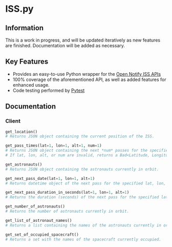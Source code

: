 ISS.py
======

Information
-----------
This is a work in progress, and will be updated iteratively as new features are finished.
Documentation will be added as necessary.

Key Features
------------
- Provides an easy-to-use Python wrapper for the [Open Notify ISS APIs](http://open-notify.org/)
- 100% coverage of the aforementioned API, as well as added features for enhanced usage.
- Code testing performed by [Pytest](https://pytest.org/en/latest/)

Documentation
-------------
### Client

```python 
get_location()
# Returns JSON object containing the current position of the ISS.

get_pass_times(lat=1, lon=1, alt=1, num=1)
# Returns JSON object containing the next *num* passes for the specified lat, lon, and alt.
# If lat, lon, alt, or num are invalid, returns a Bad<Latitude, Longitude, Altitude, Number>Exception.

get_astronauts()
# Returns JSON object containing the astronauts currently in orbit.

get_next_pass_date(lat=1, lon=1, alt=1)
# Returns datetime object of the next pass for the specified lat, lon, and alt, OR 'No passes found.'

get_next_pass_duration_in_seconds(lat=1, lon=1, alt=1)
# Returns the duration (seconds) of the next pass for the specified lat, lon, and alt, OR 'No passes found.'

get_number_of_astronauts()
# Returns the number of astronauts currently in orbit.

get_list_of_astronaut_names()
# Returns a list containing the names of the astronauts currently in orbit.

get_set_of_occupied_spacecraft()
# Returns a set with the names of the spacecraft currently occupied.
```